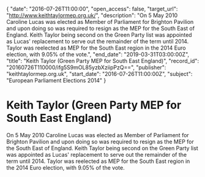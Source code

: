 {
  "date": "2016-07-26T11:00:00", 
  "open_access": false, 
  "target_url": "http://www.keithtaylormep.org.uk/", 
  "description": "On 5 May 2010 Caroline Lucas was elected as Member of Parliament for Brighton Pavilion and upon doing so was required to resign as the MEP for the South East of England. Keith Taylor being second on the Green Party list was appointed as Lucas' replacement to serve out the remainder of the term until 2014. Taylor was reelected as MEP for the South East region in the 2014 Euro election, with 9.05% of the vote.", 
  "end_date": "2019-03-31T03:00:00Z", 
  "title": "Keith Taylor (Green Party MEP for South East England)", 
  "record_id": "20160726T110000/ifg5S9mOL85yzbXziipPzQ==", 
  "publisher": "keithtaylormep.org.uk", 
  "start_date": "2016-07-26T11:00:00Z", 
  "subject": "European Parliament Elections 2014"
}

# Keith Taylor (Green Party MEP for South East England)

On 5 May 2010 Caroline Lucas was elected as Member of Parliament for Brighton Pavilion and upon doing so was required to resign as the MEP for the South East of England. Keith Taylor being second on the Green Party list was appointed as Lucas' replacement to serve out the remainder of the term until 2014. Taylor was reelected as MEP for the South East region in the 2014 Euro election, with 9.05% of the vote.